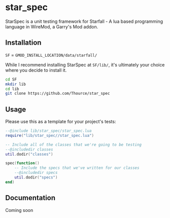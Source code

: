 # star_spec
StarSpec is a unit testing framework for Starfall - A lua based programming language in WireMod, a Garry's Mod addon.

## Installation
`SF` = `GMOD_INSTALL_LOCATION/data/starfall/`

While I recommend installing StarSpec at `SF/lib/`, it's ultimately your choice where you decide to install it.

```sh
cd SF
mkdir lib
cd lib
git clone https://github.com/Thource/star_spec
```

## Usage
Please use this as a template for your project's tests:
```lua
--@include lib/star_spec/star_spec.lua
require("lib/star_spec//star_spec.lua")

-- Include all of the classes that we're going to be testing
--@includedir classes
util.dodir("classes")

spec(function()
    -- Include the specs that we've written for our classes
    --@includedir specs
    util.dodir("specs")
end)
```

## Documentation
Coming soon
